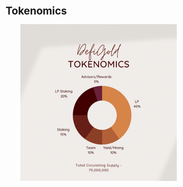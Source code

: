 # Tokenomics

<figure><img src="../.gitbook/assets/Tokenomics.png" alt=""><figcaption></figcaption></figure>
